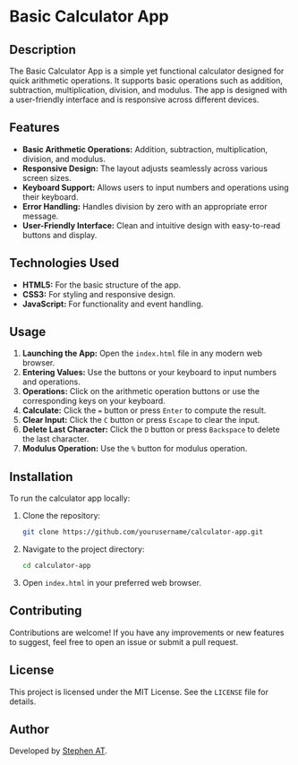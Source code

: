 # Basic Calculator App

## Description
The Basic Calculator App is a simple yet functional calculator designed for quick arithmetic operations. It supports basic operations such as addition, subtraction, multiplication, division, and modulus. The app is designed with a user-friendly interface and is responsive across different devices.

## Features
- **Basic Arithmetic Operations:** Addition, subtraction, multiplication, division, and modulus.
- **Responsive Design:** The layout adjusts seamlessly across various screen sizes.
- **Keyboard Support:** Allows users to input numbers and operations using their keyboard.
- **Error Handling:** Handles division by zero with an appropriate error message.
- **User-Friendly Interface:** Clean and intuitive design with easy-to-read buttons and display.

## Technologies Used
- **HTML5:** For the basic structure of the app.
- **CSS3:** For styling and responsive design.
- **JavaScript:** For functionality and event handling.

## Usage
1. **Launching the App:** Open the `index.html` file in any modern web browser.
2. **Entering Values:** Use the buttons or your keyboard to input numbers and operations.
3. **Operations:** Click on the arithmetic operation buttons or use the corresponding keys on your keyboard.
4. **Calculate:** Click the `=` button or press `Enter` to compute the result.
5. **Clear Input:** Click the `C` button or press `Escape` to clear the input.
6. **Delete Last Character:** Click the `D` button or press `Backspace` to delete the last character.
7. **Modulus Operation:** Use the `%` button for modulus operation.

## Installation
To run the calculator app locally:
1. Clone the repository:
    ```sh
    git clone https://github.com/yourusername/calculator-app.git
    ```
2. Navigate to the project directory:
    ```sh
    cd calculator-app
    ```
3. Open `index.html` in your preferred web browser.

## Contributing
Contributions are welcome! If you have any improvements or new features to suggest, feel free to open an issue or submit a pull request.

## License
This project is licensed under the MIT License. See the `LICENSE` file for details.

## Author
Developed by [Stephen AT](https://github.com/Codestephenn).
